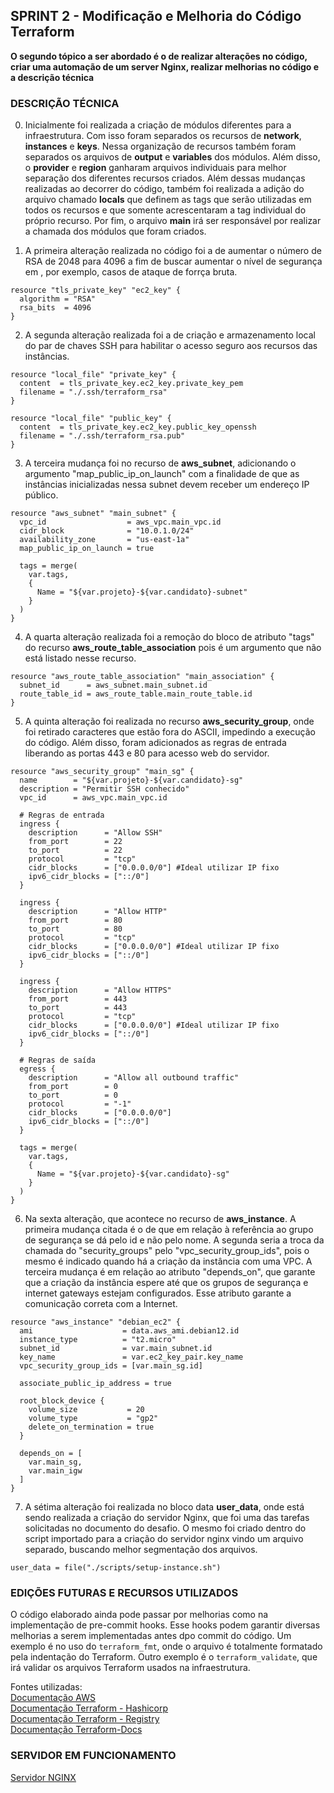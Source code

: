 ## SPRINT 2 - Modificação e Melhoria do Código Terraform

**O segundo tópico a ser abordado é o de realizar alterações no código, criar uma automação de um server Nginx, realizar melhorias no código e a descrição técnica**  

### DESCRIÇÃO TÉCNICA

0. Inicialmente foi realizada a criação de módulos diferentes para a infraestrutura. Com isso foram separados os recursos de **network**, **instances** e **keys**. Nessa organização de recursos também foram separados os arquivos de **output** e **variables** dos módulos. Além disso, o **provider** e **region** ganharam arquivos individuais para melhor separação dos diferentes recursos criados. Além dessas mudanças realizadas ao decorrer do código, também foi realizada a adição do arquivo chamado **locals** que definem as tags que serão utilizadas em todos os recursos e que somente acrescentaram a tag individual do próprio recurso. Por fim, o arquivo **main** irá ser responsável por realizar a chamada dos módulos que foram criados.

1. A primeira alteração realizada no código foi a de aumentar o número de RSA de 2048 para 4096 a fim de buscar aumentar o nível de segurança em , por exemplo, casos de ataque de forrça bruta.  

```
resource "tls_private_key" "ec2_key" {
  algorithm = "RSA"
  rsa_bits  = 4096
}
```

2. A segunda alteração realizada foi a de criação e armazenamento local do par de chaves SSH para habilitar o acesso seguro aos recursos das instâncias.  

```
resource "local_file" "private_key" {
  content  = tls_private_key.ec2_key.private_key_pem
  filename = "./.ssh/terraform_rsa"
}

resource "local_file" "public_key" {
  content  = tls_private_key.ec2_key.public_key_openssh
  filename = "./.ssh/terraform_rsa.pub"
}
```

3. A terceira mudança foi no recurso de **aws_subnet**, adicionando o argumento "map_public_ip_on_launch" com a finalidade de que as instâncias inicializadas nessa subnet devem receber um endereço IP público.  

```
resource "aws_subnet" "main_subnet" {
  vpc_id                  = aws_vpc.main_vpc.id
  cidr_block              = "10.0.1.0/24"
  availability_zone       = "us-east-1a"
  map_public_ip_on_launch = true

  tags = merge(
    var.tags,
    {
      Name = "${var.projeto}-${var.candidato}-subnet"
    }
  )
}
```

4. A quarta alteração realizada foi a remoção do bloco de atributo "tags" do recurso **aws_route_table_association** pois é um argumento que não está listado nesse recurso.

```
resource "aws_route_table_association" "main_association" {
  subnet_id      = aws_subnet.main_subnet.id
  route_table_id = aws_route_table.main_route_table.id
}
```

5. A quinta alteração foi realizada no recurso **aws_security_group**, onde foi retirado caracteres que estão fora do ASCII, impedindo a execução do código. Além disso, foram adicionados as regras de entrada liberando as portas 443 e 80 para acesso web do servidor.

```
resource "aws_security_group" "main_sg" {
  name        = "${var.projeto}-${var.candidato}-sg"
  description = "Permitir SSH conhecido"
  vpc_id      = aws_vpc.main_vpc.id

  # Regras de entrada
  ingress {
    description      = "Allow SSH"
    from_port        = 22
    to_port          = 22
    protocol         = "tcp"
    cidr_blocks      = ["0.0.0.0/0"] #Ideal utilizar IP fixo
    ipv6_cidr_blocks = ["::/0"]
  }

  ingress {
    description      = "Allow HTTP"
    from_port        = 80
    to_port          = 80
    protocol         = "tcp"
    cidr_blocks      = ["0.0.0.0/0"] #Ideal utilizar IP fixo
    ipv6_cidr_blocks = ["::/0"]
  }

  ingress {
    description      = "Allow HTTPS"
    from_port        = 443
    to_port          = 443
    protocol         = "tcp"
    cidr_blocks      = ["0.0.0.0/0"] #Ideal utilizar IP fixo
    ipv6_cidr_blocks = ["::/0"]
  }

  # Regras de saída
  egress {
    description      = "Allow all outbound traffic"
    from_port        = 0
    to_port          = 0
    protocol         = "-1"
    cidr_blocks      = ["0.0.0.0/0"]
    ipv6_cidr_blocks = ["::/0"]
  }

  tags = merge(
    var.tags,
    {
      Name = "${var.projeto}-${var.candidato}-sg"
    }
  )
}
```

6. Na sexta alteração, que acontece no recurso de **aws_instance**. A primeira mudança citada é o de que em relação à referência ao grupo de segurança se dá pelo id e não pelo nome. A segunda seria a troca da chamada do "security_groups" pelo "vpc_security_group_ids", pois o mesmo é indicado quando há a criação da instância com uma VPC. A terceira mudança é em relação ao atributo "depends_on", que garante que a criação da instância espere até que os grupos de segurança e internet gateways estejam configurados. Esse atributo garante a comunicação correta com a Internet.  

```
resource "aws_instance" "debian_ec2" {
  ami                    = data.aws_ami.debian12.id
  instance_type          = "t2.micro"
  subnet_id              = var.main_subnet.id
  key_name               = var.ec2_key_pair.key_name
  vpc_security_group_ids = [var.main_sg.id]

  associate_public_ip_address = true

  root_block_device {
    volume_size           = 20
    volume_type           = "gp2"
    delete_on_termination = true
  }

  depends_on = [
    var.main_sg,
    var.main_igw
  ]
}
```

7. A sétima alteração foi realizada no bloco data **user_data**, onde está sendo realizada a criação do servidor Nginx, que foi uma das tarefas solicitadas no documento do desafio. O mesmo foi criado dentro do script importado para a criação do servidor nginx vindo um arquivo separado, buscando melhor segmentação dos arquivos.

```
user_data = file("./scripts/setup-instance.sh")
```

### EDIÇÕES FUTURAS E RECURSOS UTILIZADOS

O código elaborado ainda pode passar por melhorias como na implementação de pre-commit hooks. Esse hooks podem garantir diversas melhorias a serem implementadas antes dpo commit do código. Um exemplo é no uso do ```terraform_fmt```, onde o arquivo é totalmente formatado pela indentação do Terraform. Outro exemplo é o ```terraform_validate```, que irá validar os arquivos Terraform usados na infraestrutura.

Fontes utilizadas:  
[Documentação AWS](https://docs.aws.amazon.com/pt_br/)  
[Documentação Terraform - Hashicorp](https://developer.hashicorp.com/terraform/docs)  
[Documentação Terraform - Registry](https://registry.terraform.io/)  
[Documentação Terraform-Docs]()

### SERVIDOR EM FUNCIONAMENTO

[Servidor NGINX]()
